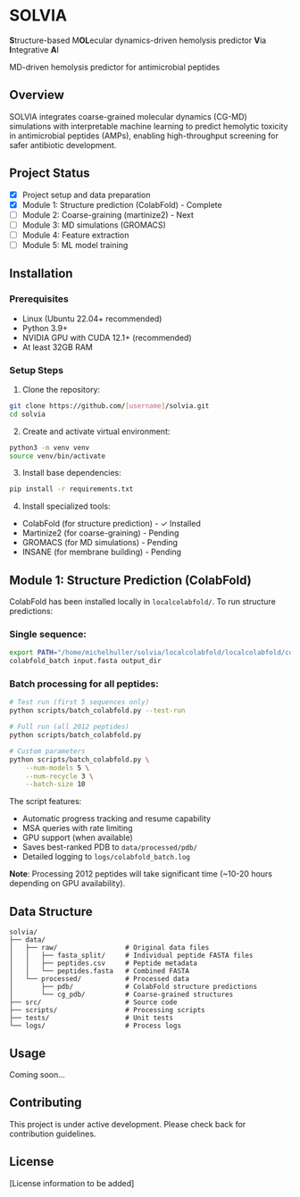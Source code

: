 # SOLVIA
**S**tructure-based M**OL**ecular dynamics-driven hemolysis predictor **V**ia **I**ntegrative **A**I

MD-driven hemolysis predictor for antimicrobial peptides

## Overview
SOLVIA integrates coarse-grained molecular dynamics (CG-MD) simulations with interpretable machine learning to predict hemolytic toxicity in antimicrobial peptides (AMPs), enabling high-throughput screening for safer antibiotic development.

## Project Status
- [x] Project setup and data preparation
- [x] Module 1: Structure prediction (ColabFold) - Complete
- [ ] Module 2: Coarse-graining (martinize2) - Next
- [ ] Module 3: MD simulations (GROMACS)
- [ ] Module 4: Feature extraction
- [ ] Module 5: ML model training

## Installation

### Prerequisites
- Linux (Ubuntu 22.04+ recommended) 
- Python 3.9+
- NVIDIA GPU with CUDA 12.1+ (recommended)
- At least 32GB RAM

### Setup Steps

1. Clone the repository:
```bash
git clone https://github.com/[username]/solvia.git
cd solvia
```

2. Create and activate virtual environment:
```bash
python3 -m venv venv
source venv/bin/activate
```

3. Install base dependencies:
```bash
pip install -r requirements.txt
```

4. Install specialized tools:
- ColabFold (for structure prediction) - ✓ Installed
- Martinize2 (for coarse-graining) - Pending
- GROMACS (for MD simulations) - Pending
- INSANE (for membrane building) - Pending

## Module 1: Structure Prediction (ColabFold)

ColabFold has been installed locally in `localcolabfold/`. To run structure predictions:

### Single sequence:
```bash
export PATH="/home/michelhuller/solvia/localcolabfold/localcolabfold/colabfold-conda/bin:$PATH"
colabfold_batch input.fasta output_dir
```

### Batch processing for all peptides:
```bash
# Test run (first 5 sequences only)
python scripts/batch_colabfold.py --test-run

# Full run (all 2012 peptides)
python scripts/batch_colabfold.py

# Custom parameters
python scripts/batch_colabfold.py \
    --num-models 5 \
    --num-recycle 3 \
    --batch-size 10
```

The script features:
- Automatic progress tracking and resume capability
- MSA queries with rate limiting
- GPU support (when available)
- Saves best-ranked PDB to `data/processed/pdb/`
- Detailed logging to `logs/colabfold_batch.log`

**Note**: Processing 2012 peptides will take significant time (~10-20 hours depending on GPU availability).

## Data Structure
```
solvia/
├── data/
│   ├── raw/                 # Original data files
│   │   ├── fasta_split/     # Individual peptide FASTA files
│   │   ├── peptides.csv     # Peptide metadata
│   │   └── peptides.fasta   # Combined FASTA
│   └── processed/           # Processed data
│       ├── pdb/             # ColabFold structure predictions
│       └── cg_pdb/          # Coarse-grained structures
├── src/                     # Source code
├── scripts/                 # Processing scripts
├── tests/                   # Unit tests
└── logs/                    # Process logs
```

## Usage
Coming soon...

## Contributing
This project is under active development. Please check back for contribution guidelines.

## License
[License information to be added]
